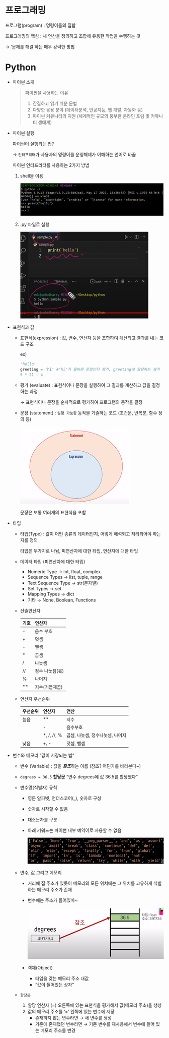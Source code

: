 # 프로그래밍
    
프로그램(program) : 명령어들의 집합

    
프로그래밍의 핵심 : 새 연산을 정의하고 조합해 유용한 작업을 수행하는 것 

→ ‘문제를 해결’하는 매우 강력한 방법
    
# Python
- 파이썬 소개
        
    > 파이썬을 사용하는 이유
    > 1. 간결하고 읽기 쉬운 문법
    > 2. 다양한 응용 분야 (데이터분석, 인공지능, 웹 개발, 자동화 등)
    > 3. 파이썬 커뮤니티의 지원 (세계적인 규모의 풍부한 온라인 포럼 및 커뮤니티 생태계)
    > 

- 파이썬 실행
        
    파이썬이 실행되는 법?
    
    → `인터프리터`가 사용자의 명령어를 운영체제가 이해하는 언어로 바꿈
    
    파이썬 인터프리터를 사용하는 2가지 방법
    
    1. shell을 이용
        
        <img src = "../img/프로그래밍과_파이썬_소개_1.png"></img>
            
    2. .py 파일로 실행
        
        <img src = "../img/프로그래밍과_파이썬_소개_2.png"></img>
            
- 표현식과 값
    - 표현식(expression) : 값, 변수, 연산자 등을 조합하여 계산되고 결과를 내는 코드 구조
            
        ex)
            
        ```python
        'hello'
        greeting = 'hi' #'hi'가 올바른 문장인지 평가, greeting에 할당하는 평가
        5 * 21 - 4
        ```
            
    - 평가 (evaluate) : 표현식이나 문장을 실행하여 그 결과를 계산하고 값을 결정하는 과정
            
        → 표현식이나 문장을 순차적으로 평가하여 프로그램의 동작을 결정
            
    - 문장 (statement) : `실행 가능한` 동작을 기술하는 코드 (조건문, 반복분, 함수 정의 등)
            
        <img src = "../img/프로그래밍과_파이썬_소개_3.png"></img>
            
        문장은 보통 여러개의 표현식을 포함
            
- 타입
    - 타입(Type) : 값이 어떤 종류의 데이터인지, 어떻게 해석되고 처리되어야 하는지를 정의
            
        타입은 두가지로 나뉨, 피연산자에 대한 타입, 연산자에 대한 타입
            
    - 데이터 타입  (피연산자에 대한 타입)
        - Numeric Type → int, float, complex
        - Sequence Types → list, tuple, range
        - Text Sequence Type → str(문자열)
        - Set Types → set
        - Mapping Types → dict
        - 기타 → None, Boolean, Functions
    
    - 산술연산자
            
            
        | 기호 | 연산자 |
        | --- | --- |
        | - | 음수 부호 |
        | + | 덧셈 |
        | - | 뺄셈 |
        | * | 곱셈 |
        | / | 나눗셈 |
        | // | 정수 나눗셈(몫) |
        | % | 나머지 |
        | ** | 지수(거듭제곱) |
    
    - 연산자 우선순위
            
            
        | 우선순위 | 연산자 | 연산 |
        | --- | --- | --- |
        | 높음 | ** | 지수 |
        |  | -  | 음수부호 |
        |  | *, /, //, % | 곱셈, 나눗셈, 정수나눗셈, 나머지 |
        | 낮음 | +, - | 덧셈, 뺄셈 |
    
- 변수와 메모리 “값이 저장되는 법”
    - 변수 (Variable) : 값을 ***참조***하는 이름 (참조? 어딘가를 바라본다~)
        
    - `degrees = 36.5` **할당문** “변수 degrees에 값 36.5를 할당했다”
    - 변수명(식별자) 규칙
        - 영문 알파벳, 언더스코어(_), 숫자로 구성
        - 숫자로 시작할 수 없음
        - 대소문자를 구분
        - 아래 키워드는 파이썬 내부 예약어로 사용할 수 없음
                
            <img src = "../img/프로그래밍과_파이썬_소개_4.png"></img>
                
    - 변수, 값 그리고 메모리
        - 거리에 집 주소가 있듯이 메모리의 모든 위치에는 그 위치를 고유하게 식별하는 메모리 주소가 존재
        - 변수에는 주소가 들어있따~
                
            <img src = "../img/프로그래밍과_파이썬_소개_5.png"></img>
                
        - 객체(Object)
            - 타입을 갖는 메모리 주소 내값
            - “값이 들어있는 상자”
    - `할당문`
        1. 할당 연산자 (=) 오른쪽에 있는 표현식을 평가해서 값(메모리 주소)을 생성
        2. 값의 메모리 주소를 ‘=’ 왼쪽에 있는 변수에 저장
            - 존재하지 않는 변수라면 → 새 변수를 생성
            - 기존에 존재했던 변수라면 → 기존 변수를 재사용해서 변수에 들어 있는 메모리 주소를 변경